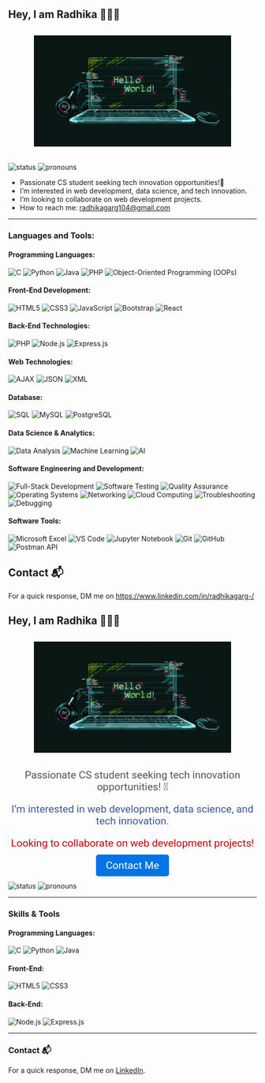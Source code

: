 ## Hey, I am Radhika 🙋🏽‍♂️


<div style="text-align: center; margin: 30px;">
  <img src="assets/vid.gif" alt="Video Description" width="400">
</div>


![status](https://img.shields.io/badge/Open_To_Work-c70000) ![pronouns](https://img.shields.io/badge/Pronouns-SHe/Her-8A2BE2)

- Passionate CS student seeking tech innovation opportunities!🚀
- I’m interested in web development, data science, and tech innovation.
- I’m looking to collaborate on web development projects.
- How to reach me: [radhikagarg104@gmail.com](mailto:radhikagarg104@gmail.com)

---


### Languages and Tools:

#### Programming Languages:
![C](https://img.shields.io/badge/-C-A8B9CC?style=flat&logo=c&logoColor=white) ![Python](https://img.shields.io/badge/-Python-3776AB?style=flat&logo=python&logoColor=white) ![Java](https://img.shields.io/badge/-Java-007396?style=flat&logo=java&logoColor=white) ![PHP](https://img.shields.io/badge/-PHP-777BB4?style=flat&logo=php&logoColor=white) ![Object-Oriented Programming (OOPs)](https://img.shields.io/badge/-OOP-007396?style=flat&logo=java&logoColor=white)

#### Front-End Development:
![HTML5](https://img.shields.io/badge/-HTML5-E34F26?style=flat&logo=html5&logoColor=white) ![CSS3](https://img.shields.io/badge/-CSS3-1572B6?style=flat&logo=css3&logoColor=white) ![JavaScript](https://img.shields.io/badge/-JavaScript-F7DF1E?style=flat&logo=javascript&logoColor=black) ![Bootstrap](https://img.shields.io/badge/-Bootstrap-563D7C?style=flat&logo=bootstrap&logoColor=white) ![React](https://img.shields.io/badge/-React-61DAFB?style=flat&logo=react&logoColor=black)

#### Back-End Technologies:
![PHP](https://img.shields.io/badge/-PHP-777BB4?style=flat&logo=php&logoColor=white) ![Node.js](https://img.shields.io/badge/-Node.js-339933?style=flat&logo=node.js&logoColor=white) ![Express.js](https://img.shields.io/badge/-Express.js-000000?style=flat&logo=express&logoColor=white)

#### Web Technologies:
![AJAX](https://img.shields.io/badge/-AJAX-0078D4?style=flat&logo=ajax&logoColor=white) ![JSON](https://img.shields.io/badge/-JSON-000000?style=flat&logo=json&logoColor=white) ![XML](https://img.shields.io/badge/-XML-FF5722?style=flat&logo=xml&logoColor=white)

#### Database:
![SQL](https://img.shields.io/badge/-SQL-003B57?style=flat&logo=sqlite&logoColor=white) ![MySQL](https://img.shields.io/badge/-MySQL-4479A1?style=flat&logo=mysql&logoColor=white) ![PostgreSQL](https://img.shields.io/badge/-PostgreSQL-4169E1?style=flat&logo=postgresql&logoColor=white)

#### Data Science & Analytics:
![Data Analysis](https://img.shields.io/badge/-Data%20Analysis-00BFFF?style=flat&logo=python&logoColor=white) ![Machine Learning](https://img.shields.io/badge/-Machine%20Learning-F7DF1E?style=flat&logo=machine-learning&logoColor=black) ![AI](https://img.shields.io/badge/-AI-00CFFF?style=flat&logo=artificial-intelligence&logoColor=white) 

#### Software Engineering and Development:
![Full-Stack Development](https://img.shields.io/badge/-Full%20Stack%20Development-4CAF50?style=flat&logo=github&logoColor=white) ![Software Testing](https://img.shields.io/badge/-Software%20Testing-0A66C2?style=flat&logo=selenium&logoColor=white) ![Quality Assurance](https://img.shields.io/badge/-Quality%20Assurance-FF4F00?style=flat&logo=selenium&logoColor=white) ![Operating Systems](https://img.shields.io/badge/-Operating%20Systems-0078D4?style=flat&logo=windows&logoColor=white) ![Networking](https://img.shields.io/badge/-Networking-00B8D4?style=flat&logo=internet-explorer&logoColor=white) ![Cloud Computing](https://img.shields.io/badge/-Cloud%20Computing-008CFF?style=flat&logo=cloud&logoColor=white) ![Troubleshooting](https://img.shields.io/badge/-Troubleshooting-0078D4?style=flat&logo=windows&logoColor=white) ![Debugging](https://img.shields.io/badge/-Debugging-FF5722?style=flat&logo=bug&logoColor=white)

#### Software Tools:
![Microsoft Excel](https://img.shields.io/badge/-Microsoft%20Excel-217346?style=flat&logo=microsoft-excel&logoColor=white) ![VS Code](https://img.shields.io/badge/-VS%20Code-007ACC?style=flat&logo=visual-studio-code&logoColor=white) ![Jupyter Notebook](https://img.shields.io/badge/-Jupyter%20Notebook-F37626?style=flat&logo=jupyter&logoColor=white) ![Git](https://img.shields.io/badge/-Git-F05032?style=flat&logo=git&logoColor=white) ![GitHub](https://img.shields.io/badge/-GitHub-181717?style=flat&logo=github&logoColor=white) ![Postman API](https://img.shields.io/badge/-Postman%20API-FF6C37?style=flat&logo=postman&logoColor=white)

## Contact 📬

For a quick response, DM me on https://www.linkedin.com/in/radhikagarg-/























## Hey, I am Radhika 🙋🏽‍♂️

<div style="text-align: center; margin: 30px;">
  <img src="assets/vid.gif" alt="Video Description" width="400">
</div>

<div style="text-align: center; font-size: 1.5em; font-family: 'Roboto', sans-serif; margin-top: 20px;">
  <p style="color: #555;">Passionate CS student seeking tech innovation opportunities! 🚀</p>
  <p style="color: #3b5998;">I’m interested in web development, data science, and tech innovation.</p>
  <p style="color: #c70000;">Looking to collaborate on web development projects!</p>
  <p><a href="mailto:radhikagarg104@gmail.com" style="color: #fff; background-color: #0073e6; padding: 10px 20px; border-radius: 5px; text-decoration: none;">Contact Me</a></p>
</div>

![status](https://img.shields.io/badge/Open_To_Work-c70000) ![pronouns](https://img.shields.io/badge/Pronouns-She/Her-8A2BE2)

---

### Skills & Tools

#### Programming Languages:
![C](https://img.shields.io/badge/-C-A8B9CC?style=flat&logo=c&logoColor=white) ![Python](https://img.shields.io/badge/-Python-3776AB?style=flat&logo=python&logoColor=white) ![Java](https://img.shields.io/badge/-Java-007396?style=flat&logo=java&logoColor=white)

#### Front-End:
![HTML5](https://img.shields.io/badge/-HTML5-E34F26?style=flat&logo=html5&logoColor=white) ![CSS3](https://img.shields.io/badge/-CSS3-1572B6?style=flat&logo=css3&logoColor=white)

#### Back-End:
![Node.js](https://img.shields.io/badge/-Node.js-339933?style=flat&logo=node.js&logoColor=white) ![Express.js](https://img.shields.io/badge/-Express.js-000000?style=flat&logo=express&logoColor=white)

---

### Contact 📬
For a quick response, DM me on [LinkedIn](https://www.linkedin.com/in/radhikagarg-/).
